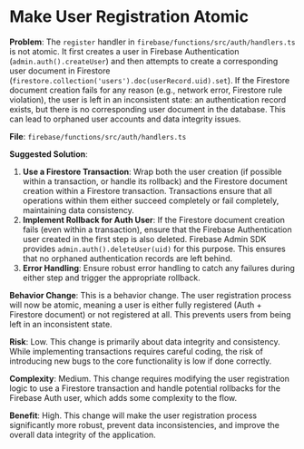 # Make User Registration Atomic

**Problem**: The `register` handler in `firebase/functions/src/auth/handlers.ts` is not atomic. It first creates a user in Firebase Authentication (`admin.auth().createUser`) and then attempts to create a corresponding user document in Firestore (`firestore.collection('users').doc(userRecord.uid).set`). If the Firestore document creation fails for any reason (e.g., network error, Firestore rule violation), the user is left in an inconsistent state: an authentication record exists, but there is no corresponding user document in the database. This can lead to orphaned user accounts and data integrity issues.

**File**: `firebase/functions/src/auth/handlers.ts`

**Suggested Solution**:
1. **Use a Firestore Transaction**: Wrap both the user creation (if possible within a transaction, or handle its rollback) and the Firestore document creation within a Firestore transaction. Transactions ensure that all operations within them either succeed completely or fail completely, maintaining data consistency.
2. **Implement Rollback for Auth User**: If the Firestore document creation fails (even within a transaction), ensure that the Firebase Authentication user created in the first step is also deleted. Firebase Admin SDK provides `admin.auth().deleteUser(uid)` for this purpose. This ensures that no orphaned authentication records are left behind.
3. **Error Handling**: Ensure robust error handling to catch any failures during either step and trigger the appropriate rollback.

**Behavior Change**: This is a behavior change. The user registration process will now be atomic, meaning a user is either fully registered (Auth + Firestore document) or not registered at all. This prevents users from being left in an inconsistent state.

**Risk**: Low. This change is primarily about data integrity and consistency. While implementing transactions requires careful coding, the risk of introducing new bugs to the core functionality is low if done correctly.

**Complexity**: Medium. This change requires modifying the user registration logic to use a Firestore transaction and handle potential rollbacks for the Firebase Auth user, which adds some complexity to the flow.

**Benefit**: High. This change will make the user registration process significantly more robust, prevent data inconsistencies, and improve the overall data integrity of the application.